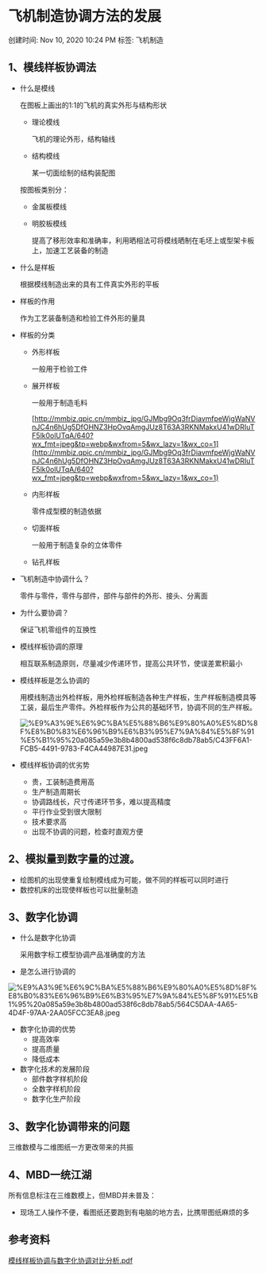 # 飞机制造协调方法的发展

创建时间: Nov 10, 2020 10:24 PM
标签: 飞机制造

## 1、模线样板协调法

- 什么是模线

    在图板上画出的1:1的飞机的真实外形与结构形状

    - 理论模线

        飞机的理论外形，结构轴线

    - 结构模线

        某一切面绘制的结构装配图

    按图板类别分：

    - 金属板模线
    - 明胶板模线

        提高了移形效率和准确率，利用晒相法可将模线晒制在毛坯上或型架卡板上，加速工艺装备的制造

- 什么是样板

    根据模线制造出来的具有工件真实外形的平板

- 样板的作用

    作为工艺装备制造和检验工件外形的量具

- 样板的分类
    - 外形样板

        一般用于检验工件

    - 展开样板

        一般用于制造毛料

        [http://mmbiz.qpic.cn/mmbiz_jpg/GJMbg9Oq3frDiavmfpeWjgWaNVnJC4n6hUg5DfOHNZ3HpOvqAmgJUz8T63A3RKNMakxU41wDRIuTF5lk0olUTqA/640?wx_fmt=jpeg&tp=webp&wxfrom=5&wx_lazy=1&wx_co=1](http://mmbiz.qpic.cn/mmbiz_jpg/GJMbg9Oq3frDiavmfpeWjgWaNVnJC4n6hUg5DfOHNZ3HpOvqAmgJUz8T63A3RKNMakxU41wDRIuTF5lk0olUTqA/640?wx_fmt=jpeg&tp=webp&wxfrom=5&wx_lazy=1&wx_co=1)

    - 内形样板

        零件成型模的制造依据

    - 切面样板

        一般用于制造复杂的立体零件 

    - 钻孔样板
- 飞机制造中协调什么？

    零件与零件，零件与部件，部件与部件的外形、接头、分离面

- 为什么要协调？

    保证飞机零组件的互换性

- 模线样板协调的原理

    相互联系制造原则，尽量减少传递环节，提高公共环节，使误差累积最小

- 模线样板是怎么协调的

    用模线制造出外检样板，用外检样板制造各种生产样板，生产样板制造模具等工装，最后生产零件。外检样板作为公共的基础环节，协调不同的生产样板。

    ![%E9%A3%9E%E6%9C%BA%E5%88%B6%E9%80%A0%E5%8D%8F%E8%B0%83%E6%96%B9%E6%B3%95%E7%9A%84%E5%8F%91%E5%B1%95%20a085a59e3b8b4800ad538f6c8db78ab5/C43FF6A1-FCB5-4491-9783-F4CA44987E31.jpeg](%E9%A3%9E%E6%9C%BA%E5%88%B6%E9%80%A0%E5%8D%8F%E8%B0%83%E6%96%B9%E6%B3%95%E7%9A%84%E5%8F%91%E5%B1%95%20a085a59e3b8b4800ad538f6c8db78ab5/C43FF6A1-FCB5-4491-9783-F4CA44987E31.jpeg)

- 模线样板协调的优劣势
    - 贵，工装制造费用高
    - 生产制造周期长
    - 协调路线长，尺寸传递环节多，难以提高精度
    - 平行作业受到很大限制
    - 技术要求高
    - 出现不协调的问题，检查时直观方便

## 2、模拟量到数字量的过渡。

- 绘图机的出现使重复绘制模线成为可能，做不同的样板可以同时进行
- 数控机床的出现使样板也可以批量制造

## 3、数字化协调

- 什么是数字化协调

    采用数字标工模型协调产品准确度的方法

- 是怎么进行协调的

![%E9%A3%9E%E6%9C%BA%E5%88%B6%E9%80%A0%E5%8D%8F%E8%B0%83%E6%96%B9%E6%B3%95%E7%9A%84%E5%8F%91%E5%B1%95%20a085a59e3b8b4800ad538f6c8db78ab5/564C5DAA-4A65-4D4F-97AA-2AA05FCC3EA8.jpeg](%E9%A3%9E%E6%9C%BA%E5%88%B6%E9%80%A0%E5%8D%8F%E8%B0%83%E6%96%B9%E6%B3%95%E7%9A%84%E5%8F%91%E5%B1%95%20a085a59e3b8b4800ad538f6c8db78ab5/564C5DAA-4A65-4D4F-97AA-2AA05FCC3EA8.jpeg)

- 数字化协调的优势
    - 提高效率
    - 提高质量
    - 降低成本
- 数字化技术的发展阶段
    - 部件数字样机阶段
    - 全数字样机阶段
    - 数字化生产阶段

## 3、数字化协调带来的问题

三维数模与二维图纸一方更改带来的共振

## 4、MBD一统江湖

所有信息标注在三维数模上，但MBD并未普及：

- 现场工人操作不便，看图纸还要跑到有电脑的地方去，比携带图纸麻烦的多

## 参考资料

[模线样板协调与数字化协调对比分析.pdf](%E9%A3%9E%E6%9C%BA%E5%88%B6%E9%80%A0%E5%8D%8F%E8%B0%83%E6%96%B9%E6%B3%95%E7%9A%84%E5%8F%91%E5%B1%95%20a085a59e3b8b4800ad538f6c8db78ab5.pdf)